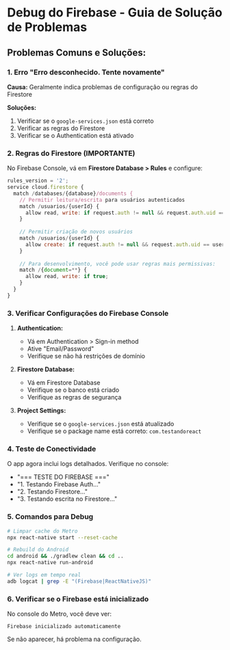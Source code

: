 # Debug do Firebase - Guia de Solução de Problemas

## Problemas Comuns e Soluções:

### 1. Erro "Erro desconhecido. Tente novamente"
**Causa:** Geralmente indica problemas de configuração ou regras do Firestore

**Soluções:**
1. Verificar se o `google-services.json` está correto
2. Verificar as regras do Firestore
3. Verificar se o Authentication está ativado

### 2. Regras do Firestore (IMPORTANTE)
No Firebase Console, vá em **Firestore Database > Rules** e configure:

```javascript
rules_version = '2';
service cloud.firestore {
  match /databases/{database}/documents {
    // Permitir leitura/escrita para usuários autenticados
    match /usuarios/{userId} {
      allow read, write: if request.auth != null && request.auth.uid == userId;
    }
    
    // Permitir criação de novos usuários
    match /usuarios/{userId} {
      allow create: if request.auth != null && request.auth.uid == userId;
    }
    
    // Para desenvolvimento, você pode usar regras mais permissivas:
    match /{document=**} {
      allow read, write: if true;
    }
  }
}
```

### 3. Verificar Configurações do Firebase Console

1. **Authentication:**
   - Vá em Authentication > Sign-in method
   - Ative "Email/Password"
   - Verifique se não há restrições de domínio

2. **Firestore Database:**
   - Vá em Firestore Database
   - Verifique se o banco está criado
   - Verifique as regras de segurança

3. **Project Settings:**
   - Verifique se o `google-services.json` está atualizado
   - Verifique se o package name está correto: `com.testandoreact`

### 4. Teste de Conectividade
O app agora inclui logs detalhados. Verifique no console:
- "=== TESTE DO FIREBASE ==="
- "1. Testando Firebase Auth..."
- "2. Testando Firestore..."
- "3. Testando escrita no Firestore..."

### 5. Comandos para Debug

```bash
# Limpar cache do Metro
npx react-native start --reset-cache

# Rebuild do Android
cd android && ./gradlew clean && cd ..
npx react-native run-android

# Ver logs em tempo real
adb logcat | grep -E "(Firebase|ReactNativeJS)"
```

### 6. Verificar se o Firebase está inicializado
No console do Metro, você deve ver:
```
Firebase inicializado automaticamente
```

Se não aparecer, há problema na configuração. 